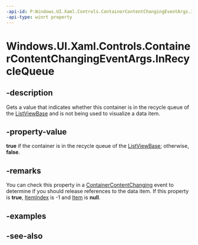 ```yaml
---
-api-id: P:Windows.UI.Xaml.Controls.ContainerContentChangingEventArgs.InRecycleQueue
-api-type: winrt property
---
```


<!-- Property syntax
public bool InRecycleQueue { get; }
-->

# Windows.UI.Xaml.Controls.ContainerContentChangingEventArgs.InRecycleQueue

## -description
Gets a value that indicates whether this container is in the recycle queue of the [ListViewBase](listviewbase.md) and is not being used to visualize a data item.



## -property-value
**true** if the container is in the recycle queue of the [ListViewBase](listviewbase.md); otherwise, **false**.

## -remarks
You can check this property in a [ContainerContentChanging](listviewbase_containercontentchanging.md) event to determine if you should release references to the data item. If this property is **true**, [ItemIndex](containercontentchangingeventargs_itemindex.md) is -1 and [Item](containercontentchangingeventargs_item.md) is **null**.


<!--Needs review for accuracy.-->

## -examples

## -see-also
